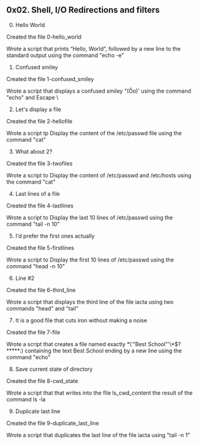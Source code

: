 ## 0x02. Shell, I/O Redirections and filters

0. Hello World

Created the file 0-hello_world

Wrote a script that prints “Hello, World”, followed by a new line to the standard output using the command "echo -e"

1. Confused smiley

Created the file 1-confused_smiley

Wrote a script that displays a confused smiley "(Ôo)' using the command "echo" and Escape \

2. Let's display a file

Created the file 2-hellofile

Wrote a script tp Display the content of the /etc/passwd file using the command "cat"

3. What about 2?

Created the file 3-twofiles

Wrote a script to Display the content of /etc/passwd and /etc/hosts using the command "cat"

4. Last lines of a file

Created the file 4-lastlines

Wrote a script to Display the last 10 lines of /etc/passwd using the command "tail -n 10"

5. I'd prefer the first ones actually

Created the file 5-firstlines

Wrote a script to Display the first 10 lines of /etc/passwd using the command "head -n 10"

6. Line #2

Created the file 6-third_line

Wrote a script that displays the third line of the file iacta using two commands "head" and "tail"

7. It is a good file that cuts iron without making a noise

Created the file 7-file

Wrote a script that creates a file named exactly \*\\'"Best School"\'\\*$\?\*\*\*\*\*:) containing the text Best School ending by a new line using the command "echo"


8. Save current state of directory

Created the file 8-cwd_state

Wrote a script that that writes into the file ls_cwd_content the result of the command ls -la

9. Duplicate last line

Created the file 9-duplicate_last_line

Wrote a script that duplicates the last line of the file iacta using "tail -n 1"













